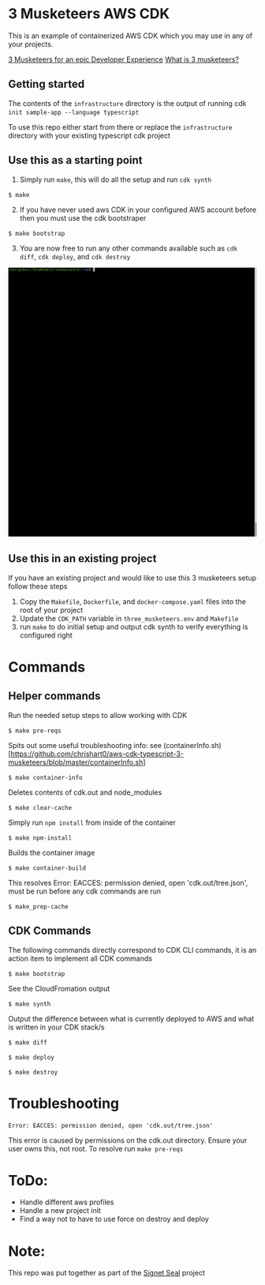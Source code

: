 # 3 Musketeers AWS CDK
This is an example of containerized AWS CDK which you may use in any of your projects. 

[3 Musketeers for an epic Developer Experience](https://www.drewkhoury.com/post/gsd/3-musketeers-for-an-epic-developer-experience-8676ddaf33b2/)
[What is 3 musketeers?](https://3musketeers.io/docs/docker.html)

## Getting started
The contents of the `infrastructure` directory is the output of running cdk `init sample-app --language typescript`

To use this repo either start from there or replace the `infrastructure` directory with your existing typescript cdk project

## Use this as a starting point

1) Simply run `make`, this will do all the setup and run `cdk synth` 
```
$ make
```

2) If you have never used aws CDK in your configured AWS account before then you must use the cdk bootstraper
```
$ make bootstrap
```

3) You are now free to run any other commands available such as `cdk diff`, `cdk deploy`, and `cdk destroy`

![Gif demo](./Demo-of-setup-and-diff.gif)

## Use this in an existing project
If you have an existing project and would like to use this 3 musketeers setup follow these steps

1) Copy the `Makefile`, `Dockerfile`, and `docker-compose.yaml` files into the root of your project
2) Update the `CDK_PATH` variable in `three_musketeers.env` and `Makefile`
3) run `make` to do initial setup and output cdk synth to verify everything is configured right


# Commands

## Helper commands
Run the needed setup steps to allow working with CDK
```
$ make pre-reqs
```

Spits out some useful troubleshooting info: see (containerInfo.sh)[https://github.com/chrishart0/aws-cdk-typescript-3-musketeers/blob/master/containerInfo.sh]
```
$ make container-info
```

Deletes contents of cdk.out and node_modules
```
$ make clear-cache
```

Simply run `npm install` from inside of the container
```
$ make npm-install
```

Builds the container image
```
$ make container-build
```

This resolves Error: EACCES: permission denied, open 'cdk.out/tree.json', must be run before any cdk commands are run
```
$ make_prep-cache
```

## CDK Commands
The following commands directly correspond to CDK CLI commands, it is an action item to implement all CDK commands


```
$ make bootstrap
```

See the CloudFromation output
```
$ make synth
```

Output the difference between what is currently deployed to AWS and what is written in your CDK stack/s
```
$ make diff
```

```
$ make deploy
```

```
$ make destroy
```

# Troubleshooting

```
Error: EACCES: permission denied, open 'cdk.out/tree.json'
```
This error is caused by permissions on the cdk.out directory. Ensure your user owns this, not root. To resolve run `make pre-reqs`

# ToDo:
* Handle different aws profiles
* Handle a new project init
* Find a way not to have to use force on destroy and deploy

# Note:
This repo was put together as part of the [Signet Seal](https://signetseal.com) project
